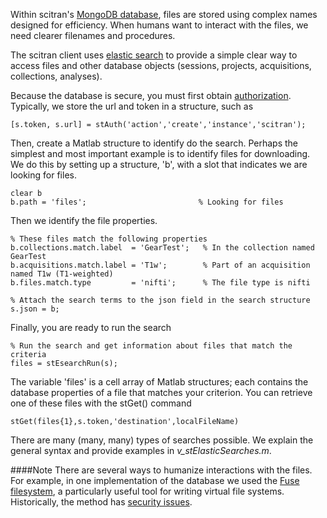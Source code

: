 Within scitran's [MongoDB database](https://www.mongodb.org/), files are stored using complex names designed for efficiency.  When humans want to interact with the files, we need clearer filenames and procedures.

The scitran client uses [elastic search](http://joelabrahamsson.com/elasticsearch-101/) to provide a simple clear way to access files and other database objects (sessions, projects, acquisitions, collections, analyses).

Because the database is secure, you must first obtain [authorization](https://github.com/scitran/client/wiki/Authorization).  Typically, we store the url and token in a structure, such as

    [s.token, s.url] = stAuth('action','create','instance','scitran');

Then, create a Matlab structure to identify do the search. Perhaps the simplest and most important example is to identify files for downloading.  We do this by setting up a structure, 'b', with a slot that indicates we are looking for files.

    clear b
    b.path = 'files';                         % Looking for files

Then we identify the file properties.  

    % These files match the following properties
    b.collections.match.label  = 'GearTest';   % In the collection named GearTest
    b.acquisitions.match.label = 'T1w';        % Part of an acquisition named T1w (T1-weighted)
    b.files.match.type         = 'nifti';      % The file type is nifti

    % Attach the search terms to the json field in the search structure
    s.json = b;

Finally, you are ready to run the search

    % Run the search and get information about files that match the criteria
    files = stEsearchRun(s);

The variable 'files' is a cell array of Matlab structures;  each contains the database properties of a file that matches your criterion.  You can retrieve one of these files with the stGet() command

    stGet(files{1},s.token,'destination',localFileName)

There are many (many, many) types of searches possible.  We explain the general syntax and provide examples in *v_stElasticSearches.m*.

####Note
There are several ways to humanize interactions with the files.  For example, in one implementation of the database we used the [Fuse filesystem](https://en.wikipedia.org/wiki/Filesystem_in_Userspace), a particularly useful tool for writing virtual file systems.  Historically, the method has [security issues](https://github.com/libfuse/libfuse/issues/15).

